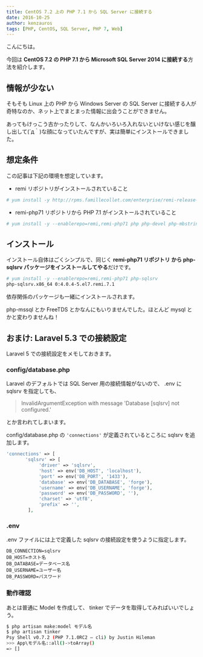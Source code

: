 ```yaml
---
title: CentOS 7.2 上の PHP 7.1 から SQL Server に接続する
date: 2016-10-25
author: kenzauros
tags: [PHP, CentOS, SQL Server, PHP 7, Web]
---
```


こんにちは。

今回は **CentOS 7.2 の PHP 7.1 から Microsoft SQL Server 2014 に接続する**方法を紹介します。

## 情報が少ない

そもそも Linux 上の PHP から Windows Server の SQL Server に接続する人が奇特なのか、ネット上でまとまった情報に出会うことができません。

あってもけっこう古かったりして、なんかいろいろ入れないといけない感じを醸し出して(´д｀)な顔になっていたんですが、実は簡単にインストールできました。

## 想定条件

この記事は下記の環境を想定しています。

* remi リポジトリがインストールされていること  
```bash
# yum install -y http://rpms.famillecollet.com/enterprise/remi-release-7.rpm
```
* remi-php71 リポジトリから PHP 7.1 がインストールされていること
```bash
# yum install -y --enablerepo=remi,remi-php71 php php-devel php-mbstring php-pdo php-gd php-dom
```

## インストール

インストール自体はごくシンプルで、同じく **remi-php71 リポジトリ から php-sqlsrv パッケージをインストールしてやる**だけです。

```bash
# yum install -y --enablerepo=remi,remi-php71 php-sqlsrv
php-sqlsrv.x86_64 0:4.0.4-5.el7.remi.7.1
```

依存関係のパッケージも一緒にインストールされます。

php-mssql とか FreeTDS とかなんにもいりませんでした。ほとんど mysql とかと変わりませんね！

## おまけ: Laravel 5.3 での接続設定

Laravel 5 での接続設定をメモしておきます。

### config/database.php

Laravel のデフォルトでは SQL Server 用の接続情報がないので、 .env に sqlsrv を指定しても、

>InvalidArgumentException with message 'Database [sqlsrv] not configured.'

とか言われてしまいます。

config/database.php  の `'connections'` が定義されているところに sqlsrv を追加します。

```php
'connections' => [
       'sqlsrv' => [
            'driver' => 'sqlsrv',
            'host' => env('DB_HOST', 'localhost'),
            'port' => env('DB_PORT', '1433'),
            'database' => env('DB_DATABASE', 'forge'),
            'username' => env('DB_USERNAME', 'forge'),
            'password' => env('DB_PASSWORD', ''),
            'charset' => 'utf8',
            'prefix' => '',
        ],
```

### .env

.env ファイルには上で定義した sqlsrv の接続設定を使うように指定します。

```
DB_CONNECTION=sqlsrv
DB_HOST=ホスト名
DB_DATABASE=データベース名
DB_USERNAME=ユーザー名
DB_PASSWORD=パスワード
```

### 動作確認

あとは普通に Model を作成して、 tinker でデータを取得してみればいいでしょう。

```bash
$ php artisan make:model モデル名
$ php artisan tinker
Psy Shell v0.7.2 (PHP 7.1.0RC2 — cli) by Justin Hileman
>>> App\モデル名::all()->toArray()
=> []
```
